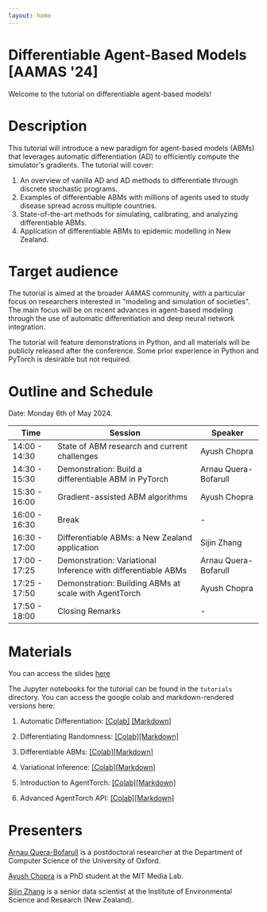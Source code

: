 ```yaml
---
layout: home
---
```


# Differentiable Agent-Based Models <br>[AAMAS '24]

Welcome to the tutorial on differentiable agent-based models!

# Description

This tutorial will introduce a new paradigm for agent-based models (ABMs) that leverages automatic differentiation (AD) to efficiently compute the simulator's gradients. The tutorial will cover:

1. An overview of vanilla AD and AD methods to differentiate through discrete stochastic programs.
2. Examples of differentiable ABMs with millions of agents used to study disease spread across multiple countries.
3. State-of-the-art methods for simulating, calibrating, and analyzing differentiable ABMs.
4. Application of differentiable ABMs to epidemic modelling in New Zealand.


# Target audience

The tutorial is aimed at the broader AAMAS community, with a particular focus on researchers interested in "modeling and simulation of societies". The main focus will be on recent advances in agent-based modeling through the use of automatic differentiation and deep neural network integration.

The tutorial will feature demonstrations in Python, and all materials will be publicly released after the conference. Some prior experience in Python and PyTorch is desirable but not required.


# Outline and Schedule

Date: Monday 6th of May 2024.

| Time | Session | Speaker |
| --- | --- | --- |
| 14:00 - 14:30 | State of ABM research and current challenges | Ayush Chopra |
| 14:30 - 15:30 | Demonstration: Build a differentiable ABM in PyTorch | Arnau Quera-Bofarull|
| 15:30 - 16:00 | Gradient-assisted ABM algorithms | Ayush Chopra |
| 16:00 - 16:30 | Break | - |
| 16:30 - 17:00 | Differentiable ABMs: a New Zealand application | Sijin Zhang |
| 17:00 - 17:25 | Demonstration: Variational Inference with differentiable ABMs | Arnau Quera-Bofarull |
| 17:25 - 17:50 | Demonstration: Building ABMs at scale with AgentTorch | Ayush Chopra |
| 17:50 - 18:00 | Closing Remarks | - |

# Materials

You can access the slides [here](webpage/AAMAS_Tutorial.pdf)

The Jupyter notebooks for the tutorial can be found in the `tutorials` directory. You can access the google colab and markdown-rendered versions here:

1. Automatic Differentiation: [[Colab]](https://colab.research.google.com/github/arnauqb/diff_abms_tutorial/blob/main/notebooks/01-automatic-differentiation.ipynb) [[Markdown]](01-automatic-differentiation)

2. Differentiating Randomness: [[Colab]](https://colab.research.google.com/github/arnauqb/diff_abms_tutorial/blob/main/notebooks/02-differentiating-randomness.ipynb)[[Markdown]](02-differentiating-randomness)
3. Differentiable ABMs: [[Colab]](https://colab.research.google.com/github/arnauqb/diff_abms_tutorial/blob/main/notebooks/03-differentiable-abm.ipynb)[[Markdown]](03-differentiable-abm)
4. Variational Inference: [[Colab]](https://colab.research.google.com/github/arnauqb/diff_abms_tutorial/blob/main/notebooks/04-variational-inference.ipynb)[[Markdown]](04-variational-inference)
5. Introduction to AgentTorch: [[Colab]](https://colab.research.google.com/github/arnauqb/diff_abms_tutorial/blob/main/notebooks/05-predator-prey.ipynb)[[Markdown]](05-predator-prey)
6. Advanced AgentTorch API: [[Colab]](https://colab.research.google.com/github/arnauqb/diff_abms_tutorial/blob/main/notebooks/06-agent-torch.ipynb)[[Markdown]](06-agent-torch)



# Presenters

[Arnau Quera-Bofarull](https://www.arnau.ai) is a postdoctoral researcher at the Department of Computer Science of the University of Oxford.

[Ayush Chopra](https://www.media.mit.edu/people/ayushc/overview/) is a PhD student at the MIT Media Lab.

[Sijin Zhang](https://www.esr.cri.nz/staff-profiles/sijin-zhang) is a senior data scientist at the Institute of Environmental Science and Research (New Zealand).